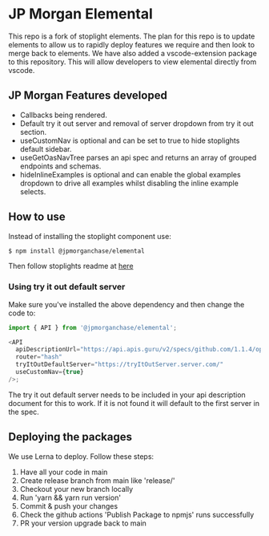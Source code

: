 # JP Morgan Elemental

This repo is a fork of stoplight elements. The plan for this repo is to update elements to allow us to rapidly deploy
features we require and then look to merge back to elements. We have also added a vscode-extension package to this
repository. This will allow developers to view elemental directly from vscode.

## JP Morgan Features developed

- Callbacks being rendered.
- Default try it out server and removal of server dropdown from try it out section.
- useCustomNav is optional and can be set to true to hide stoplights default sidebar.
- useGetOasNavTree parses an api spec and returns an array of grouped endpoints and schemas.
- hideInlineExamples is optional and can enable the global examples dropdown to drive all examples whilst disabling the inline example selects.

## How to use

Instead of installing the stoplight component use:

```bash
$ npm install @jpmorganchase/elemental
```

Then follow stoplights readme at [here](./STOPLIGHT_ELEMENTS_README.md)

### Using try it out default server

Make sure you've installed the above dependency and then change the code to:

```js
import { API } from '@jpmorganchase/elemental';

<API
  apiDescriptionUrl="https://api.apis.guru/v2/specs/github.com/1.1.4/openapi.yaml"
  router="hash"
  tryItOutDefaultServer="https://tryItOutServer.server.com/"
  useCustomNav={true}
/>;
```

The try it out default server needs to be included in your api description document for this to work. If it is not found
it will default to the first server in the spec.

## Deploying the packages

We use Lerna to deploy. Follow these steps:

1. Have all your code in main
2. Create release branch from main like 'release/<unique>'
3. Checkout your new branch locally
4. Run 'yarn && yarn run version'
5. Commit & push your changes
6. Check the github actions 'Publish Package to npmjs' runs successfully
7. PR your version upgrade back to main
